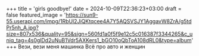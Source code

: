 +++
title = 'girls goodbye!'
date = 2024-10-09T22:36:23+03:00
draft = false
featured_image = 'https://sun9-55.userapi.com/impg/1RbUl2JiQKtqcee4A7Y5AQSVSJY1AggavW8ZrA/g5tdPr5nh_A.jpg?size=807x536&quality=95&sign=560fd1a0f5f9e12c5c016387f3344265&c_uniq_tag=4s0glDd2uNuB1Vdr5AXKers1_bGO10oQbToA108dRL0&type=album'
+++
Вези, вези меня машинка
Всё про авто и женщин